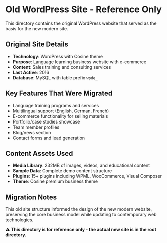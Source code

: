 # Old WordPress Site - Reference Only

This directory contains the original WordPress website that served as the basis for the new modern site.

## Original Site Details
- **Technology**: WordPress with Cosine theme
- **Purpose**: Language learning business website with e-commerce
- **Content**: Sales training and consulting services
- **Last Active**: 2016
- **Database**: MySQL with table prefix `wpde_`

## Key Features That Were Migrated
- Language training programs and services
- Multilingual support (English, German, French)
- E-commerce functionality for selling materials
- Portfolio/case studies showcase
- Team member profiles
- Blog/news section
- Contact forms and lead generation

## Content Assets Used
- **Media Library**: 232MB of images, videos, and educational content
- **Sample Data**: Complete demo content structure
- **Plugins**: 15+ plugins including WPML, WooCommerce, Visual Composer
- **Theme**: Cosine premium business theme

## Migration Notes
This old site structure informed the design of the new modern website, preserving the core business model while updating to contemporary web technologies.

**⚠️ This directory is for reference only - the actual new site is in the root directory.**